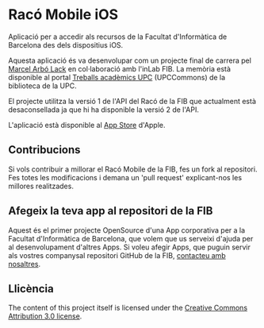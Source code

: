 Racó Mobile iOS
===============

Aplicació per a accedir als recursos de la Facultat d'Informàtica de Barcelona des dels dispositius iOS.

Aquesta aplicació és va desenvolupar com un projecte final de carrera pel [Marcel Arbó Lack](http://es.linkedin.com/in/marcelarbo) en col·laboració amb l'inLab FIB. La memòria està disponible al portal [Treballs acadèmics UPC](http://hdl.handle.net/2099.1/13957) (UPCCommons) de la biblioteca de la UPC.

El projecte utilitza la versió 1 de l'API del Racó de la FIB que actualment està desaconsellada ja que hi ha disponible la versió 2 de l'API.

L'aplicació està disponible al [App Store](http://itunes.apple.com/es/app/raco-mobile/id476875617?mt=8) d'Apple.

Contribucions
-------------
Si vols contribuir a millorar el Racó Mobile de la FIB, fes un fork al repositori. Fes totes les modificacions i demana un 'pull request' explicant-nos les millores realitzades.

Afegeix la teva app al repositori de la FIB
-------------------------------------------

Aquest és el primer projecte OpenSource d'una App corporativa per a la Facultat d'Informàtica de Barcelona, que volem que us serveixi d'ajuda per al desenvolupament d'altres Apps. Si voleu afegir Apps, que puguin servir als vostres companysal repositori GitHub de la FIB, [contacteu amb nosaltres](http://suport.fib.upc.edu).


Llicència
---------
The content of this project itself is licensed under the [Creative Commons Attribution 3.0 license](http://creativecommons.org/licenses/by-nc-nd/2.0/deed.es_ES).
